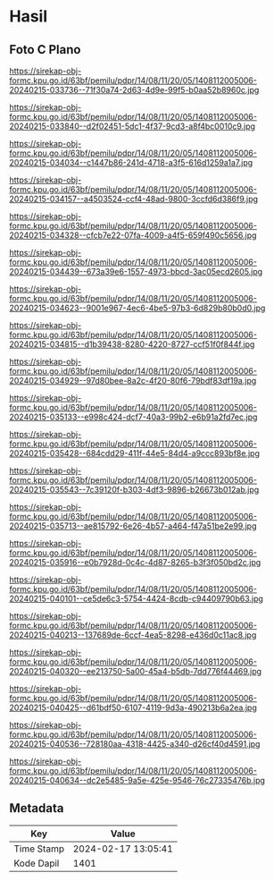 # Hasil

## Foto C Plano

https://sirekap-obj-formc.kpu.go.id/63bf/pemilu/pdpr/14/08/11/20/05/1408112005006-20240215-033736--71f30a74-2d63-4d9e-99f5-b0aa52b8960c.jpg

https://sirekap-obj-formc.kpu.go.id/63bf/pemilu/pdpr/14/08/11/20/05/1408112005006-20240215-033840--d2f02451-5dc1-4f37-9cd3-a8f4bc0010c9.jpg

https://sirekap-obj-formc.kpu.go.id/63bf/pemilu/pdpr/14/08/11/20/05/1408112005006-20240215-034034--c1447b86-241d-4718-a3f5-616d1259a1a7.jpg

https://sirekap-obj-formc.kpu.go.id/63bf/pemilu/pdpr/14/08/11/20/05/1408112005006-20240215-034157--a4503524-ccf4-48ad-9800-3ccfd6d386f9.jpg

https://sirekap-obj-formc.kpu.go.id/63bf/pemilu/pdpr/14/08/11/20/05/1408112005006-20240215-034328--cfcb7e22-07fa-4009-a4f5-659f490c5656.jpg

https://sirekap-obj-formc.kpu.go.id/63bf/pemilu/pdpr/14/08/11/20/05/1408112005006-20240215-034439--673a39e6-1557-4973-bbcd-3ac05ecd2605.jpg

https://sirekap-obj-formc.kpu.go.id/63bf/pemilu/pdpr/14/08/11/20/05/1408112005006-20240215-034623--9001e967-4ec6-4be5-97b3-6d829b80b0d0.jpg

https://sirekap-obj-formc.kpu.go.id/63bf/pemilu/pdpr/14/08/11/20/05/1408112005006-20240215-034815--d1b39438-8280-4220-8727-ccf51f0f844f.jpg

https://sirekap-obj-formc.kpu.go.id/63bf/pemilu/pdpr/14/08/11/20/05/1408112005006-20240215-034929--97d80bee-8a2c-4f20-80f6-79bdf83df19a.jpg

https://sirekap-obj-formc.kpu.go.id/63bf/pemilu/pdpr/14/08/11/20/05/1408112005006-20240215-035133--e998c424-dcf7-40a3-99b2-e6b91a2fd7ec.jpg

https://sirekap-obj-formc.kpu.go.id/63bf/pemilu/pdpr/14/08/11/20/05/1408112005006-20240215-035428--684cdd29-411f-44e5-84d4-a9ccc893bf8e.jpg

https://sirekap-obj-formc.kpu.go.id/63bf/pemilu/pdpr/14/08/11/20/05/1408112005006-20240215-035543--7c39120f-b303-4df3-9896-b26673b012ab.jpg

https://sirekap-obj-formc.kpu.go.id/63bf/pemilu/pdpr/14/08/11/20/05/1408112005006-20240215-035713--ae815792-6e26-4b57-a464-f47a51be2e99.jpg

https://sirekap-obj-formc.kpu.go.id/63bf/pemilu/pdpr/14/08/11/20/05/1408112005006-20240215-035916--e0b7928d-0c4c-4d87-8265-b3f3f050bd2c.jpg

https://sirekap-obj-formc.kpu.go.id/63bf/pemilu/pdpr/14/08/11/20/05/1408112005006-20240215-040101--ce5de6c3-5754-4424-8cdb-c94409790b63.jpg

https://sirekap-obj-formc.kpu.go.id/63bf/pemilu/pdpr/14/08/11/20/05/1408112005006-20240215-040213--137689de-6ccf-4ea5-8298-e436d0c11ac8.jpg

https://sirekap-obj-formc.kpu.go.id/63bf/pemilu/pdpr/14/08/11/20/05/1408112005006-20240215-040320--ee213750-5a00-45a4-b5db-7dd776f44469.jpg

https://sirekap-obj-formc.kpu.go.id/63bf/pemilu/pdpr/14/08/11/20/05/1408112005006-20240215-040425--d61bdf50-6107-4119-9d3a-490213b6a2ea.jpg

https://sirekap-obj-formc.kpu.go.id/63bf/pemilu/pdpr/14/08/11/20/05/1408112005006-20240215-040536--728180aa-4318-4425-a340-d26cf40d4591.jpg

https://sirekap-obj-formc.kpu.go.id/63bf/pemilu/pdpr/14/08/11/20/05/1408112005006-20240215-040634--dc2e5485-9a5e-425e-9546-76c27335476b.jpg


## Metadata

| Key        | Value               |
| ---------- | ------------------- |
| Time Stamp | 2024-02-17 13:05:41 |
| Kode Dapil | 1401                |



